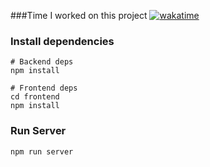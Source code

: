 ###Time I worked on this project
[![wakatime](https://wakatime.com/badge/user/1b7c8de8-84c5-4281-b1e7-9489bfad0d0d/project/71fa233e-3ae6-4dfb-ab05-ad62128dd659.svg)](https://wakatime.com/badge/user/1b7c8de8-84c5-4281-b1e7-9489bfad0d0d/project/71fa233e-3ae6-4dfb-ab05-ad62128dd659)

### Install dependencies

```
# Backend deps
npm install

# Frontend deps
cd frontend
npm install
```

### Run Server

```
npm run server
```

